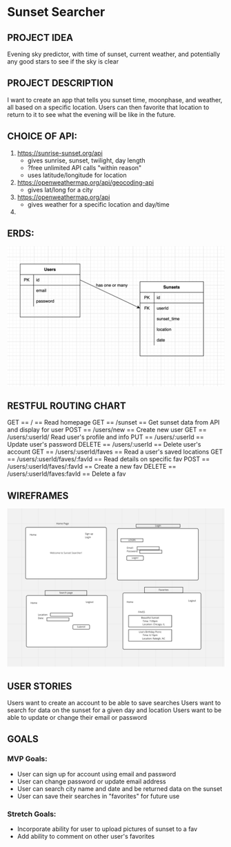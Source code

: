 # Sunset Searcher

## PROJECT IDEA
Evening sky predictor, with time of sunset, current weather, and potentially any good stars to see if the sky is clear

## PROJECT DESCRIPTION
I want to create an app that tells you sunset time, moonphase, and weather, all based on a specific location. Users can then favorite that location to return to it to see what the evening will be like in the future.

## CHOICE OF API:
1. https://sunrise-sunset.org/api
    - gives sunrise, sunset, twilight, day length
    - ?free unlimited API calls "within reason"
    - uses latitude/longitude for location
2. https://openweathermap.org/api/geocoding-api
    - gives lat/long for a city
3. https://openweathermap.org/api
    - gives weather for a specific location and day/time
4. 

## ERDS:
![ERDs](./ERDs.png "ERDs")

## RESTFUL ROUTING CHART
GET == / == Read homepage
GET == /sunset == Get sunset data from API and display for user
POST == /users/new == Create new user
GET == /users/:userId/ Read user's profile and info
PUT == /users/:userId == Update user's password
DELETE == /users/:userId == Delete user's account
GET == /users/:userId/faves == Read a user's saved locations
GET == /users/:userId/faves/:favId == Read details on specific fav
POST == /users/:userId/faves/:favId == Create a new fav
DELETE == /users/:userId/faves:favId == Delete a fav

## WIREFRAMES
![wireframes from Miro](./whiteboard.png "Wireframes")

## USER STORIES
Users want to create an account to be able to save searches
Users want to search for data on the sunset for a given day and location
Users want to be able to update or change their email or password

## GOALS

### MVP Goals:
- User can sign up for account using email and password
- User can change password or update email address
- User can search city name and date and be returned data on the sunset
- User can save their searches in "favorites" for future use

### Stretch Goals:
- Incorporate ability for user to upload pictures of sunset to a fav
- Add ability to comment on other user's favorites


